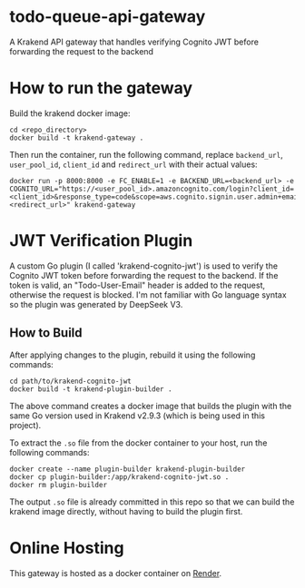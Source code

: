 # todo-queue-api-gateway
A Krakend API gateway that handles verifying Cognito JWT before forwarding the request to the backend


# How to run the gateway

Build the krakend docker image:

```
cd <repo_directory>
docker build -t krakend-gateway .
```

Then run the container, run the following command, replace `backend_url`, `user_pool_id`, `client_id` and `redirect_url` with their actual values:

```
docker run -p 8000:8000 -e FC_ENABLE=1 -e BACKEND_URL=<backend_url> -e COGNITO_URL="https://<user_pool_id>.amazoncognito.com/login?client_id=<client_id>&response_type=code&scope=aws.cognito.signin.user.admin+email+openid+phone&redirect_uri=<redirect_url>" krakend-gateway
```

# JWT Verification Plugin

A custom Go plugin (I called 'krakend-cognito-jwt') is used to verify the Cognito JWT token before forwarding the request to the backend.
If the token is valid, an "Todo-User-Email" header is added to the request, otherwise the request is blocked.
I'm not familiar with Go language syntax so the plugin was generated by DeepSeek V3.

## How to Build

After applying changes to the plugin, rebuild it using the following commands:
```
cd path/to/krakend-cognito-jwt
docker build -t krakend-plugin-builder .
```

The above command creates a docker image that builds the plugin with the same Go version used in Krakend v2.9.3 (which is being used in this project).

To extract the `.so` file from the docker container to your host, run the following commands:
```
docker create --name plugin-builder krakend-plugin-builder
docker cp plugin-builder:/app/krakend-cognito-jwt.so .
docker rm plugin-builder
```

The output `.so` file is already committed in this repo so that we can build the krakend image directly, without having to build the plugin first.

# Online Hosting

This gateway is hosted as a docker container on [Render](https://www.render.com).
